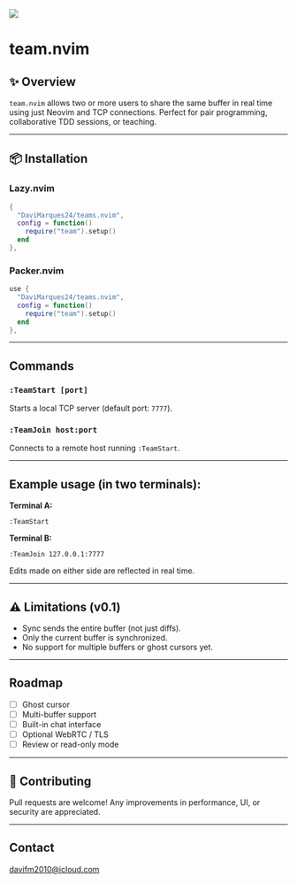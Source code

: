 <img src="https://sdmntpreastus.oaiusercontent.com/files/00000000-7ac0-61f9-9292-1d101f6cdde8/raw?se=2025-05-13T21%3A48%3A47Z&sp=r&sv=2024-08-04&sr=b&scid=00000000-0000-0000-0000-000000000000&skoid=31bc9c1a-c7e0-460a-8671-bf4a3c419305&sktid=a48cca56-e6da-484e-a814-9c849652bcb3&skt=2025-05-13T20%3A33%3A03Z&ske=2025-05-14T20%3A33%3A03Z&sks=b&skv=2024-08-04&sig=pN1AgUH9zW/%2BPMsHF00HEokfzWCwIGzxiD10dfnDi40%3D">

# team.nvim


## ✨ Overview

`team.nvim` allows two or more users to share the same buffer in real time using just Neovim and TCP connections. Perfect for pair programming, collaborative TDD sessions, or teaching.

---

## 📦 Installation

### Lazy.nvim
```lua
{
  "DaviMarques24/teams.nvim",
  config = function()
    require("team").setup()
  end
},
```

### Packer.nvim
```lua
use {
  "DaviMarques24/teams.nvim",
  config = function()
    require("team").setup()
  end
},
```

---

## Commands

### `:TeamStart [port]`
Starts a local TCP server (default port: `7777`).

### `:TeamJoin host:port`
Connects to a remote host running `:TeamStart`.

---

## Example usage (in two terminals):

**Terminal A:**
```vim
:TeamStart
```

**Terminal B:**
```vim
:TeamJoin 127.0.0.1:7777
```

Edits made on either side are reflected in real time.

---

## ⚠️ Limitations (v0.1)
- Sync sends the entire buffer (not just diffs).
- Only the current buffer is synchronized.
- No support for multiple buffers or ghost cursors yet.

---

## Roadmap
- [ ] Ghost cursor
- [ ] Multi-buffer support
- [ ] Built-in chat interface
- [ ] Optional WebRTC / TLS
- [ ] Review or read-only mode

---

## 👥 Contributing
Pull requests are welcome! Any improvements in performance, UI, or security are appreciated.

---

## Contact
davifm2010@icloud.com
